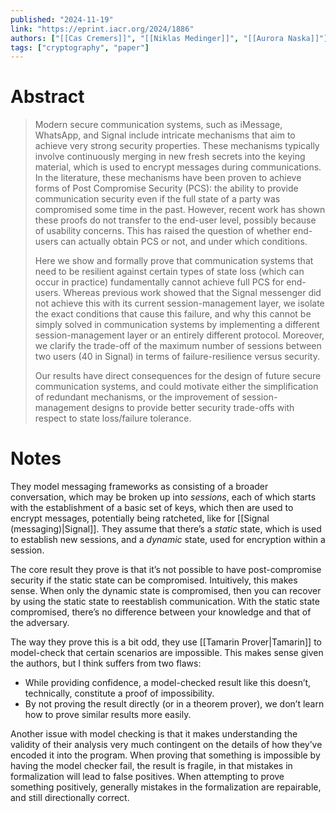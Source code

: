 ```yaml
---
published: "2024-11-19"
link: "https://eprint.iacr.org/2024/1886"
authors: ["[[Cas Cremers]]", "[[Niklas Medinger]]", "[[Aurora Naska]]"]
tags: ["cryptography", "paper"]
---
```


# Abstract

> Modern secure communication systems, such as iMessage, WhatsApp, and Signal include intricate mechanisms that aim to achieve very strong security properties. These mechanisms typically involve continuously merging in new fresh secrets into the keying material, which is used to encrypt messages during communications. In the literature, these mechanisms have been proven to achieve forms of Post Compromise Security (PCS): the ability to provide communication security even if the full state of a party was compromised some time in the past. However, recent work has shown these proofs do not transfer to the end-user level, possibly because of usability concerns. This has raised the question of whether end-users can actually obtain PCS or not, and under which conditions.
> 
> Here we show and formally prove that communication systems that need to be resilient against certain types of state loss (which can occur in practice) fundamentally cannot achieve full PCS for end-users.  Whereas previous work showed that the Signal messenger did not achieve this with its current session-management layer,  we isolate the exact conditions that cause this failure, and why this cannot be simply solved  in communication systems by implementing a different session-management layer or an entirely different protocol. Moreover, we clarify the trade-off of the maximum number of sessions between two users (40 in Signal) in terms of failure-resilience versus security.
> 
> Our results have direct consequences for the design of future secure communication systems, and could motivate either the simplification of redundant mechanisms, or the improvement of session-management designs to provide better security trade-offs with respect to state loss/failure tolerance.

# Notes
They model messaging frameworks as consisting of a broader conversation, which may be broken up into *sessions*, each of which starts with the establishment of a basic set of keys, which then are used to encrypt messages, potentially being ratcheted, like for [[Signal (messaging)|Signal]]. They assume that there’s a *static* state, which is used to establish new sessions, and a *dynamic* state, used for encryption within a session.

The core result they prove is that it’s not possible to have post-compromise security if the static state can be compromised. Intuitively, this makes sense. When only the dynamic state is compromised, then you can recover by using the static state to reestablish communication. With the static state compromised, there’s no difference between your knowledge and that of the adversary.

The way they prove this is a bit odd, they use [[Tamarin Prover|Tamarin]] to model-check that certain scenarios are impossible. This makes sense given the authors, but I think suffers from two flaws:
- While providing confidence, a model-checked result like this doesn’t, technically, constitute a proof of impossibility.
- By not proving the result directly (or in a theorem prover), we don’t learn how to prove similar results more easily.

Another issue with model checking is that it makes understanding the validity of their analysis very much contingent on the details of how they’ve encoded it into the program. When proving that something is impossible by having the model checker fail, the result is fragile, in that mistakes in formalization will lead to false positives. When attempting to prove something positively, generally mistakes in the formalization are repairable, and still directionally correct.